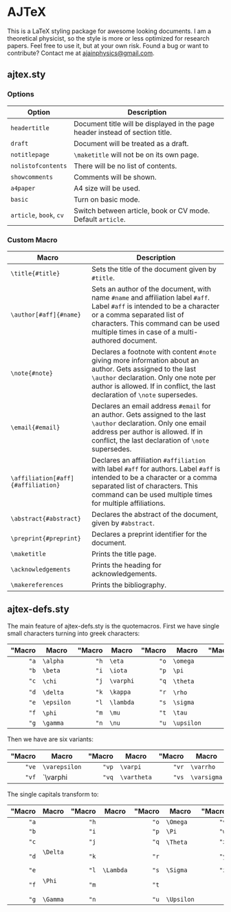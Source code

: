 # AJTeX

This is a LaTeX styling package for awesome looking documents. I am a theoretical physicist, so the style is more or less optimized for research papers. Feel free to use it, but at your own risk. Found a bug or want to contribute? Contact me at [ajainphysics@gmail.com](mailto:ajainphysics@gmail.com).


## ajtex.sty

### Options

Option | Description 
--- | --- 
`headertitle` | Document title will be displayed in the page header instead of section title.
`draft` | Document will be treated as a draft.
`notitlepage` | `\maketitle` will not be on its own page.
`nolistofcontents` | There will be no list of contents.
`showcomments` | Comments will be shown.
`a4paper` | A4 size will be used.
`basic` | Turn on basic mode.
`article`, `book`, `cv` | Switch between article, book or CV mode. Default `article`.

### Custom Macro

Macro | Description
--- | ---
`\title{#title}` | Sets the title of the document given by `#title`.
`\author[#aff]{#name}` | Sets an author of the document, with name `#name` and affiliation label `#aff`. Label `#aff` is intended to be a character or a comma separated list of characters. This command can be used multiple times in case of a multi-authored document.
`\note{#note}` | Declares a footnote with content `#note` giving more information about an author. Gets assigned to the last `\author` declaration. Only one note per author is allowed. If in conflict, the last declaration of `\note` supersedes.
`\email{#email}` | Declares an email address `#email` for an author. Gets assigned to the last `\author` declaration. Only one email address per author is allowed. If in conflict, the last declaration of `\note` supersedes.
`\affiliation[#aff]{#affiliation}` | Declares an affiliation `#affiliation` with label `#aff` for authors. Label `#aff` is intended to be a character or a comma separated list of characters. This command can be used multiple times for multiple affiliations.
`\abstract{#abstract}` | Declares the abstract of the document, given by `#abstract`.
`\preprint{#preprint}` | Declares a preprint identifier for the document.
`\maketitle` | Prints the title page.
`\acknowledgements` | Prints the heading for acknowledgements.
`\makereferences` | Prints the bibliography.

## ajtex-defs.sty

The main feature of ajtex-defs.sty is the quotemacros. First we have single small characters turning into greek characters:

| "Macro | Macro    | "Macro | Macro   | "Macro | Macro    | "Macro | Macro     
| -----: | -------- | -----: | ------- | -----: | -------- | -----: | ------ 
| `"a` | `\alpha`   | `"h` | `\eta`    | `"o` | `\omega`   | `"v` |        
| `"b` | `\beta`    | `"i` | `\iota`   | `"p` | `\pi`      | `"w` | `\omega`  
| `"c` | `\chi`     | `"j` | `\varphi` | `"q` | `\theta`   | `"x` | `\xi`     
| `"d` | `\delta`   | `"k` | `\kappa`  | `"r` | `\rho`     | `"y` | `\psi`    
| `"e` | `\epsilon` | `"l` | `\lambda` | `"s` | `\sigma`   | `"z` | `\zeta`   
| `"f` | `\phi`     | `"m` | `\mu`     | `"t` | `\tau`     |
| `"g` | `\gamma`   | `"n` | `\nu`     | `"u` | `\upsilon` |

Then we have are six variants:

| "Macro | Macro        | "Macro | Macro      | "Macro | Macro    
| -----: | ------------ | -----: | ---------- | -----: | ---------
| `"ve` | `\varepsilon` | `"vp` | `\varpi`    | `"vr` | `\varrho`  
| `"vf` | `\varphi      | `"vq` | `\vartheta` | `"vs` | `\varsigma`

The single capitals transform to:

| "Macro | Macro    | "Macro | Macro   | "Macro | Macro    | "Macro | Macro     
| -----: | -------- | -----: | ------- | -----: | -------- | -----: | ------ 
| `"a` |            | `"h` |           | `"o` | `\Omega`   | `"v` |        
| `"b` |            | `"i` |           | `"p` | `\Pi`      | `"w` | `\Omega`  
| `"c` |            | `"j` |           | `"q` | `\Theta`   | `"x` | `\Xi`     
| `"d` | `\Delta`   | `"k` |           | `"r` |            | `"y` | `\Psi`    
| `"e` |            | `"l` | `\Lambda` | `"s` | `\Sigma`   | `"z` |
| `"f` | `\Phi`     | `"m` |           | `"t` |            |
| `"g` | `\Gamma`   | `"n` |           | `"u` | `\Upsilon` |
